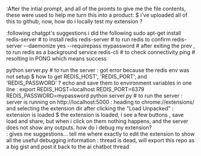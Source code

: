 :After the intial prompt, and all of the promts to give me the file contents, these were used to help me turn this into a product:
$ i've uploaded all of this to github, now, how do i locally test my extension ?

:following chatgpt's suggestions i did the following
sudo apt-get install redis-server # to install redis
redis-server # to run redis to confirm
redis-server --daemonize yes --requirepass mypassword # after exiting the prev , to run redis as a background service
redis-cli # to check connectivity
    ping # resolting in PONG which means success

python server.py # to run the server
: got error because the redis env was not setup
$ how to get REDIS_HOST', 'REDIS_PORT', and 'REDIS_PASSWORD' ? echo and save them to environment variables in one line :
export REDIS_HOST=localhost REDIS_PORT=6379 REDIS_PASSWORD=mypassword
python server.py # to run the server
: server is running on http://localhost:5000
: heading to chrome://extensions/ and selecting the extension dir after clicking the "Load Unpacked"
: extension is loaded
$ the extension is loaded, i see a few buttons , save load and share, but when i click on them nothing happens, and the server does not show any outputs. how do i debug my extension?  
: gives me suggestions...
tell me where exactly to edit the extension to show all the useful debugging information
: thread is dead, will export this repo as a big gist and post it back to the ai chatbot thread

